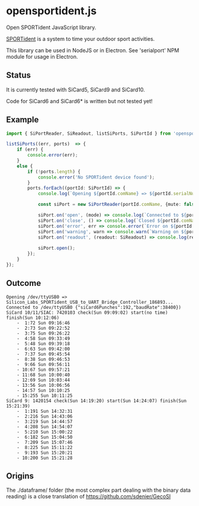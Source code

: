 # opensportident.js
Open SPORTident JavaScript library.

[SPORTident](https://www.sportident.com/) is a system to time your outdoor sport activities. 

This library can be used in NodeJS or in Electron. See 'serialport' NPM module for usage in Electron.

## Status
It is currently tested with SiCard5, SiCard9 and SiCard10.

Code for SiCard6 and SiCard6* is written but not tested yet! 

## Example

```typescript
import { SiPortReader, SiReadout, listSiPorts, SiPortId } from 'opensportident';

listSiPorts((err, ports)  => {
    if (err) {
        console.error(err);
    }
    else {
        if (!ports.length) {
            console.error('No SPORTident device found');
        }
        ports.forEach((portId: SiPortId) => {
            console.log(`Opening ${portId.comName} => ${portId.serialNumber}...`);

            const siPort = new SiPortReader(portId.comName, {mute: false, debug: false});

            siPort.on('open', (mode) => console.log(`Connected to ${portId.comName} ${JSON.stringify(mode)})`));
            siPort.on('close', () => console.log(`Closed ${portId.comName} => ${portId.serialNumber}`));
            siPort.on('error', err => console.error(`Error on ${portId.comName}: ${err}`));
            siPort.on('warning', warn => console.warn(`Warning on ${portId.comName}: ${warn}`));
            siPort.on('readout', (readout: SiReadout) => console.log(readout.toDebugString()));
            
            siPort.open();
        });
    }
});
```

## Outcome
```
Opening /dev/ttyUSB0 => Silicon_Labs_SPORTident_USB_to_UART_Bridge_Controller_186893...
Connected to /dev/ttyUSB0 {"siCard6Punches":192,"baudRate":38400})
SiCard 10/11/SIAC: 7420103 check(Sun 09:09:02) start(no time) finish(Sun 10:12:06)
    -  1:72 Sun 09:16:46
    -  2:73 Sun 09:22:52
    -  3:75 Sun 09:26:22
    -  4:58 Sun 09:33:49
    -  5:48 Sun 09:39:18
    -  6:63 Sun 09:42:00
    -  7:37 Sun 09:45:54
    -  8:38 Sun 09:46:53
    -  9:66 Sun 09:56:11
    - 10:67 Sun 09:57:21
    - 11:68 Sun 10:00:40
    - 12:69 Sun 10:03:44
    - 13:56 Sun 10:06:56
    - 14:57 Sun 10:10:25
    - 15:255 Sun 10:11:25
SiCard 9: 1420154 check(Sun 14:19:20) start(Sun 14:24:07) finish(Sun 15:21:39)
    -  1:191 Sun 14:32:31
    -  2:216 Sun 14:43:06
    -  3:219 Sun 14:44:57
    -  4:208 Sun 14:54:07
    -  5:210 Sun 15:00:22
    -  6:182 Sun 15:04:50
    -  7:209 Sun 15:07:46
    -  8:225 Sun 15:11:22
    -  9:193 Sun 15:20:21
    - 10:200 Sun 15:21:28
```

## Origins
The ./dataframe/ folder (the most complex part dealing with the binary data reading)
is a close translation of https://github.com/sdenier/GecoSI
